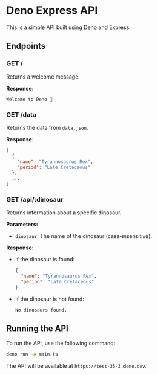 # Deno Express API

This is a simple API built using Deno and Express.

## Endpoints

### GET /

Returns a welcome message.

**Response:**
```
Welcome to Deno 🦕
```

### GET /data

Returns the data from `data.json`.

**Response:**
```json
[
  {
    "name": "Tyrannosaurus Rex",
    "period": "Late Cretaceous"
  },
  ...
]
```

### GET /api/:dinosaur

Returns information about a specific dinosaur.

**Parameters:**
- `dinosaur`: The name of the dinosaur (case-insensitive).

**Response:**
- If the dinosaur is found:
  ```json
  {
    "name": "Tyrannosaurus Rex",
    "period": "Late Cretaceous"
  }
  ```
- If the dinosaur is not found:
  ```
  No dinosaurs found.
  ```

## Running the API

To run the API, use the following command:
```sh
deno run -A main.ts
```

The API will be available at `https://test-35-3.deno.dev`.
